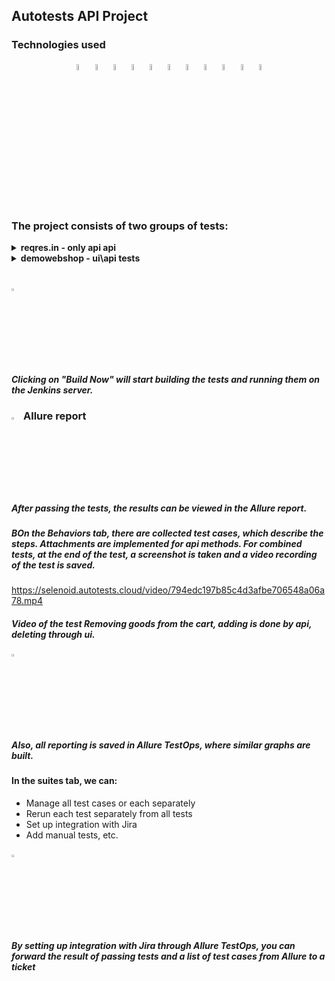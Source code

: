 ## Autotests API Project
### Technologies used
<p  align="center">
<code><img width="5%" title="Python" src="https://upload.wikimedia.org/wikipedia/commons/thumb/0/0a/Python.svg/1024px-Python.svg.png"></code>
<code><img width="5%" title="Pycharm" src="https://upload.wikimedia.org/wikipedia/commons/thumb/1/1d/PyCharm_Icon.svg/1200px-PyCharm_Icon.svg.png"></code>
<code><img width="5%" title="Pytest" src="https://upload.wikimedia.org/wikipedia/commons/b/ba/Pytest_logo.svg"></code>
<code><img width="5%" title="Selene" src="https://fs.getcourse.ru/fileservice/file/download/a/159627/sc/264/h/e0cabcb69a2df1e6b1086292c020a4a7.png"></code>
<code><img width="5%" title="Requests" src="https://upload.wikimedia.org/wikipedia/commons/a/aa/Requests_Python_Logo.png"></code>
<code><img width="5%" title="Allure Report" src="https://avatars.githubusercontent.com/u/5879127?s=200&v=4"></code>
<code><img width="5%" title="Allure TestOps" src="https://marketplace-cdn.atlassian.com/files/92e2d8c3-2a30-46c0-bf21-2453a4a270d3?fileType=image&mode=full-fit"></code>
<code><img width="5%" title="Jira" src="https://logojinni.com/image/logos/jira-3.svg"></code>
<code><img width="5%" title="Selenoid" src="https://diginomica.com/sites/default/files/images/2017-09/docker-container.jpg"></code>
<code><img width="5%" title="Jenkins" src="https://avatars.githubusercontent.com/u/2520748?v=4"></code>
<code><img width="5%" title="GitHub" src="https://cdn-icons-png.flaticon.com/512/25/25231.png"></code>
</p>
<br> 

### The project consists of two groups of tests:
<details><summary><b>reqres.in - only api api</b></summary>
<ul>
  <li>Create user</li>
  <li>Update user by put</li>
  <li>Update user by patch</li>
  <li>Delete user</li>
  <li>Successful registration</li>
  <li>Unsuccessful registration</li>
</ul>

</details>
<details><summary><b>demowebshop - ui\api tests</b></summary>
<br> 
<ul>
  <li>Successful auth</li>
  <li>Removing a product from the wishlist</li>
  <li>Removing an item from the cart</li>
  <li>Deleting a buyers address</li>
  <li>Logout</li>
</ul>
</details>
<br>

### <img width="3%" title="Jenkins" src="https://avatars.githubusercontent.com/u/2520748?v=4"> 
##### Clicking on "Build Now" will start building the tests and running them on the Jenkins server.


### <img width="3%" title="Allure Report" src="https://avatars.githubusercontent.com/u/5879127?s=200&v=4"> Allure report
##### After passing the tests, the results can be viewed in the Allure report.


##### ВOn the Behaviors tab, there are collected test cases, which describe the steps. Attachments are implemented for api methods. For combined tests, at the end of the test, a screenshot is taken and a video recording of the test is saved.

https://selenoid.autotests.cloud/video/794edc197b85c4d3afbe706548a06a78.mp4


##### Video of the test Removing goods from the cart, adding is done by api, deleting through ui.


### <img width="3%" title="Allure TestOps" src="https://marketplace-cdn.atlassian.com/files/92e2d8c3-2a30-46c0-bf21-2453a4a270d3?fileType=image&mode=full-fit"> 

##### Also, all reporting is saved in Allure TestOps, where similar graphs are built.


#### In the suites tab, we can:
- Manage all test cases or each separately
- Rerun each test separately from all tests
- Set up integration with Jira
- Add manual tests, etc.



### <img width="3%" title="Jira" src="https://logojinni.com/image/logos/jira-3.svg">
##### By setting up integration with Jira through Allure TestOps, you can forward the result of passing tests and a list of test cases from Allure to a ticket



